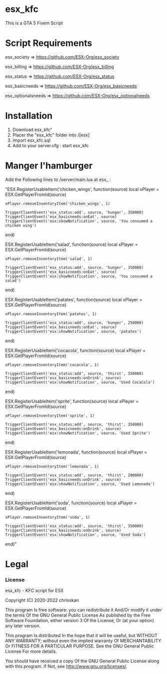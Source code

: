 # esx_kfc
This is a GTA 5 Fivem Script



# Script Requirements

esx_society => https://github.com/ESX-Org/esx_society

esx_billing => https://github.com/ESX-Org/esx_billing

esx_status => https://github.com/ESX-Org/esx_status

esx_basicneeds => https://github.com/ESX-Org/esx_basicneeds

esx_optionalsneeds => https://github.com/ESX-Org/esx_optionalneeds

# Installation
1) Download esx_kfc"
2) Placer the "esx_kfc" folder into /[esx]
3) Import esx_kfc.sql 
4) Add to your server.cfg : start esx_kfc

# Manger l'hamburger
Add the Following lines to /server/main.lua at esx_ : 

"ESX.RegisterUsableItem('chicken_wings', function(source)
	local xPlayer = ESX.GetPlayerFromId(source)

	xPlayer.removeInventoryItem('chicken_wings', 1)

	TriggerClientEvent('esx_status:add', source, 'hunger', 350000)
	TriggerClientEvent('esx_basicneeds:onEat', source)
	TriggerClientEvent('esx:showNotification', source, 'You consumed a chicken wing')
end)

ESX.RegisterUsableItem('salad', function(source)
	local xPlayer = ESX.GetPlayerFromId(source)

	xPlayer.removeInventoryItem('salad', 1)

	TriggerClientEvent('esx_status:add', source, 'hunger', 350000)
	TriggerClientEvent('esx_basicneeds:onEat', source)
	TriggerClientEvent('esx:showNotification', source, 'You consumed a salad')
end)


ESX.RegisterUsableItem('patates', function(source)
	local xPlayer = ESX.GetPlayerFromId(source)

	xPlayer.removeInventoryItem('patates', 1)

	TriggerClientEvent('esx_status:add', source, 'hunger', 250000)
	TriggerClientEvent('esx_basicneeds:onEat', source)
	TriggerClientEvent('esx:showNotification', source, 'patates')
end)



ESX.RegisterUsableItem('cocacola', function(source)
	local xPlayer = ESX.GetPlayerFromId(source)

	xPlayer.removeInventoryItem('cocacola', 1)

	TriggerClientEvent('esx_status:add', source, 'thirst', 350000)
	TriggerClientEvent('esx_basicneeds:onDrink', source)
	TriggerClientEvent('esx:showNotification', source, 'Used CocaCola')
end)

ESX.RegisterUsableItem('sprite', function(source)
	local xPlayer = ESX.GetPlayerFromId(source)

	xPlayer.removeInventoryItem('sprite', 1)

	TriggerClientEvent('esx_status:add', source, 'thirst', 350000)
	TriggerClientEvent('esx_basicneeds:onDrink', source)
	TriggerClientEvent('esx:showNotification', source, 'Used Sprite')
end)

ESX.RegisterUsableItem('lemonada', function(source)
	local xPlayer = ESX.GetPlayerFromId(source)

	xPlayer.removeInventoryItem('lemonada', 1)

	TriggerClientEvent('esx_status:add', source, 'thirst', 200000)
	TriggerClientEvent('esx_basicneeds:onDrink', source)
	TriggerClientEvent('esx:showNotification', source, 'Used Lemonada')
end)

ESX.RegisterUsableItem('soda', function(source)
	local xPlayer = ESX.GetPlayerFromId(source)

	xPlayer.removeInventoryItem('soda', 1)

	TriggerClientEvent('esx_status:add', source, 'thirst', 350000)
	TriggerClientEvent('esx_basicneeds:onDrink', source)
	TriggerClientEvent('esx:showNotification', source, 'Used Soda')
end)"

# Legal
### License
esx_kfc - KFC script for ESX

Copyright (C) 2020-2022 chrisskan

This program Is free software: you can redistribute it And/Or modify it under the terms Of the GNU General Public License As published by the Free Software Foundation, either version 3 Of the License, Or (at your option) any later version.

This program Is distributed In the hope that it will be useful, but WITHOUT ANY WARRANTY; without even the implied warranty Of MERCHANTABILITY Or FITNESS FOR A PARTICULAR PURPOSE. See the GNU General Public License For more details.

You should have received a copy Of the GNU General Public License along with this program. If Not, see http://www.gnu.org/licenses/.